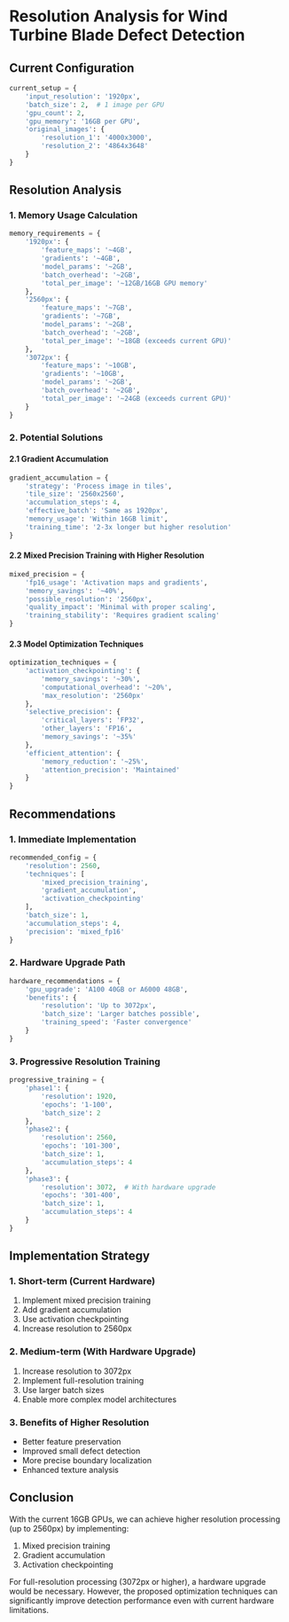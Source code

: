 # Resolution Analysis for Wind Turbine Blade Defect Detection

## Current Configuration
```python
current_setup = {
    'input_resolution': '1920px',
    'batch_size': 2,  # 1 image per GPU
    'gpu_count': 2,
    'gpu_memory': '16GB per GPU',
    'original_images': {
        'resolution_1': '4000x3000',
        'resolution_2': '4864x3648'
    }
}
```

## Resolution Analysis

### 1. Memory Usage Calculation
```python
memory_requirements = {
    '1920px': {
        'feature_maps': '~4GB',
        'gradients': '~4GB',
        'model_params': '~2GB',
        'batch_overhead': '~2GB',
        'total_per_image': '~12GB/16GB GPU memory'
    },
    '2560px': {
        'feature_maps': '~7GB',
        'gradients': '~7GB',
        'model_params': '~2GB',
        'batch_overhead': '~2GB',
        'total_per_image': '~18GB (exceeds current GPU)'
    },
    '3072px': {
        'feature_maps': '~10GB',
        'gradients': '~10GB',
        'model_params': '~2GB',
        'batch_overhead': '~2GB',
        'total_per_image': '~24GB (exceeds current GPU)'
    }
}
```

### 2. Potential Solutions

#### 2.1 Gradient Accumulation
```python
gradient_accumulation = {
    'strategy': 'Process image in tiles',
    'tile_size': '2560x2560',
    'accumulation_steps': 4,
    'effective_batch': 'Same as 1920px',
    'memory_usage': 'Within 16GB limit',
    'training_time': '2-3x longer but higher resolution'
}
```

#### 2.2 Mixed Precision Training with Higher Resolution
```python
mixed_precision = {
    'fp16_usage': 'Activation maps and gradients',
    'memory_savings': '~40%',
    'possible_resolution': '2560px',
    'quality_impact': 'Minimal with proper scaling',
    'training_stability': 'Requires gradient scaling'
}
```

#### 2.3 Model Optimization Techniques
```python
optimization_techniques = {
    'activation_checkpointing': {
        'memory_savings': '~30%',
        'computational_overhead': '~20%',
        'max_resolution': '2560px'
    },
    'selective_precision': {
        'critical_layers': 'FP32',
        'other_layers': 'FP16',
        'memory_savings': '~35%'
    },
    'efficient_attention': {
        'memory_reduction': '~25%',
        'attention_precision': 'Maintained'
    }
}
```

## Recommendations

### 1. Immediate Implementation
```python
recommended_config = {
    'resolution': 2560,
    'techniques': [
        'mixed_precision_training',
        'gradient_accumulation',
        'activation_checkpointing'
    ],
    'batch_size': 1,
    'accumulation_steps': 4,
    'precision': 'mixed_fp16'
}
```

### 2. Hardware Upgrade Path
```python
hardware_recommendations = {
    'gpu_upgrade': 'A100 40GB or A6000 48GB',
    'benefits': {
        'resolution': 'Up to 3072px',
        'batch_size': 'Larger batches possible',
        'training_speed': 'Faster convergence'
    }
}
```

### 3. Progressive Resolution Training
```python
progressive_training = {
    'phase1': {
        'resolution': 1920,
        'epochs': '1-100',
        'batch_size': 2
    },
    'phase2': {
        'resolution': 2560,
        'epochs': '101-300',
        'batch_size': 1,
        'accumulation_steps': 4
    },
    'phase3': {
        'resolution': 3072,  # With hardware upgrade
        'epochs': '301-400',
        'batch_size': 1,
        'accumulation_steps': 4
    }
}
```

## Implementation Strategy

### 1. Short-term (Current Hardware)
1. Implement mixed precision training
2. Add gradient accumulation
3. Use activation checkpointing
4. Increase resolution to 2560px

### 2. Medium-term (With Hardware Upgrade)
1. Increase resolution to 3072px
2. Implement full-resolution training
3. Use larger batch sizes
4. Enable more complex model architectures

### 3. Benefits of Higher Resolution
- Better feature preservation
- Improved small defect detection
- More precise boundary localization
- Enhanced texture analysis

## Conclusion
With the current 16GB GPUs, we can achieve higher resolution processing (up to 2560px) by implementing:
1. Mixed precision training
2. Gradient accumulation
3. Activation checkpointing

For full-resolution processing (3072px or higher), a hardware upgrade would be necessary. However, the proposed optimization techniques can significantly improve detection performance even with current hardware limitations. 